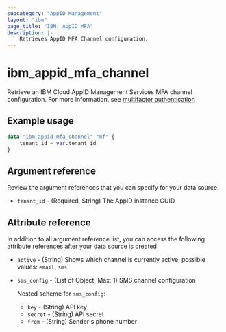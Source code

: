 ```yaml
---
subcategory: "AppID Management"
layout: "ibm"
page_title: "IBM: AppID MFA"
description: |-
    Retrieves AppID MFA Channel configuration.
---
```


# ibm_appid_mfa_channel
Retrieve an IBM Cloud AppID Management Services MFA channel configuration. For more information, see [multifactor authentication](https://cloud.ibm.com/docs/appid?topic=appid-cd-mfa)

## Example usage

```terraform
data "ibm_appid_mfa_channel" "mf" {
    tenant_id = var.tenant_id
}
```

## Argument reference
Review the argument references that you can specify for your data source.

- `tenant_id` - (Required, String) The AppID instance GUID

## Attribute reference
In addition to all argument reference list, you can access the following attribute references after your data source is created

- `active` - (String) Shows which channel is currently active, possible values: `email`, `sms`
- `sms_config` - (List of Object, Max: 1) SMS channel configuration

  Nested scheme for `sms_config`:
  - `key` - (String) API key
  - `secret` - (String) API secret
  - `from` - (String) Sender's phone number


